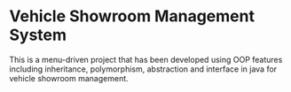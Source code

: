 # Vehicle Showroom Management System
This is a menu-driven project that has been developed using OOP features including inheritance, polymorphism, abstraction and interface in java for vehicle showroom management.
